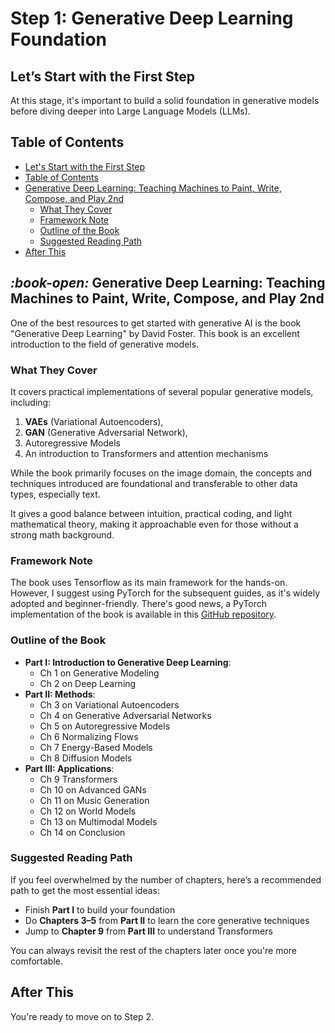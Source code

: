 # Step 1: Generative Deep Learning Foundation

## Let’s Start with the First Step

At this stage, it's important to build a solid foundation in generative models before diving deeper into Large Language Models (LLMs).

## Table of Contents

* [Let's Start with the First Step](step-1-generative-deep-learning-foundation.md#lets-start-with-the-first-step)
* [Table of Contents](step-1-generative-deep-learning-foundation.md#table-of-contents)
* [Generative Deep Learning: Teaching Machines to Paint, Write, Compose, and Play 2nd](step-1-generative-deep-learning-foundation.md#generative-deep-learning-teaching-machines-to-paint-write-compose-and-play-2nd)
  * [What They Cover](step-1-generative-deep-learning-foundation.md#contents)
  * [Framework Note](step-1-generative-deep-learning-foundation.md#framework-note)
  * [Outline of the Book](step-1-generative-deep-learning-foundation.md#outline)
  * [Suggested Reading Path](step-1-generative-deep-learning-foundation.md#suggested-reading-path)
* [After This](step-1-generative-deep-learning-foundation.md#after-this)

## <i class="fa-book-open">:book-open:</i> **Generative Deep Learning: Teaching Machines to Paint, Write, Compose, and Play 2nd**

One of the best resources to get started with generative AI is the book "Generative Deep Learning" by David Foster. This book is an excellent introduction to the field of generative models.

### **What They Cover** <a href="#contents" id="contents"></a>

It covers practical implementations of several popular generative models, including:

1. **VAEs** (Variational Autoencoders),
2. **GAN** (Generative Adversarial Network),
3. Autoregressive Models
4. An introduction to Transformers and attention mechanisms

While the book primarily focuses on the image domain, the concepts and techniques introduced are foundational and transferable to other data types, especially text.

It gives a good balance between intuition, practical coding, and light mathematical theory, making it approachable even for those without a strong math background.

### Framework Note

The book uses Tensorflow as its main framework for the hands-on. However, I suggest using PyTorch for the subsequent guides, as it's widely adopted and beginner-friendly. There's good news, a PyTorch implementation of the book is available in this [GitHub repository](https://github.com/terrence-ou/Generative-Deep-Learning-2nd-Edition-PyTorch-JAX).

### **Outline of the Book** <a href="#outline" id="outline"></a>

* **Part I: Introduction to Generative Deep Learning**:&#x20;
  * Ch 1 on Generative Modeling
  * Ch 2 on Deep Learning
* **Part II: Methods**:&#x20;
  * Ch 3 on Variational Autoencoders
  * Ch 4 on Generative Adversarial Networks
  * Ch 5 on Autoregressive Models
  * Ch 6 Normalizing Flows
  * Ch 7 Energy-Based Models
  * Ch 8 Diffusion Models
* **Part III: Applications**:&#x20;
  * Ch 9 Transformers
  * Ch 10 on Advanced GANs
  * Ch 11 on Music Generation
  * Ch 12 on World Models
  * Ch 13 on Multimodal Models
  * Ch 14 on Conclusion

### Suggested Reading Path

If you feel overwhelmed by the number of chapters, here’s a recommended path to get the most essential ideas:

* Finish **Part I** to build your foundation
* Do **Chapters 3–5** from **Part II** to learn the core generative techniques
* Jump to **Chapter 9** from **Part III** to understand Transformers

You can always revisit the rest of the chapters later once you're more comfortable.

## After This

You're ready to move on to Step 2.

